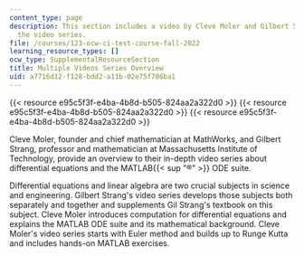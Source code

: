 ```yaml
---
content_type: page
description: This section includes a video by Cleve Moler and Gilbert Strang introducing
  the video series.
file: /courses/123-ocw-ci-test-course-fall-2022
learning_resource_types: []
ocw_type: SupplementalResourceSection
title: Multiple Videos Series Overview
uid: a7716d12-f128-bdd2-a11b-02e75f786ba1
---
```


{{< resource e95c5f3f-e4ba-4b8d-b505-824aa2a322d0 >}}
{{< resource e95c5f3f-e4ba-4b8d-b505-824aa2a322d0 >}}
{{< resource e95c5f3f-e4ba-4b8d-b505-824aa2a322d0 >}}

Cleve Moler, founder and chief mathematician at MathWorks, and Gilbert Strang, professor and mathematician at Massachusetts Institute of Technology, provide an overview to their in-depth video series about differential equations and the MATLAB{{< sup "®" >}} ODE suite.

Differential equations and linear algebra are two crucial subjects in science and engineering. Gilbert Strang's video series develops those subjects both separately and together and supplements Gil Strang's textbook on this subject. Cleve Moler introduces computation for differential equations and explains the MATLAB ODE suite and its mathematical background. Cleve Moler's video series starts with Euler method and builds up to Runge Kutta and includes hands-on MATLAB exercises.